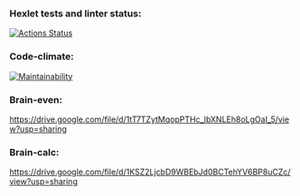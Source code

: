 ### Hexlet tests and linter status:
[![Actions Status](https://github.com/Alaiv/frontend-project-44/workflows/hexlet-check/badge.svg)](https://github.com/Alaiv/frontend-project-44/actions)


### Code-climate:
[![Maintainability](https://api.codeclimate.com/v1/badges/6b9c7aacf079a44e4774/maintainability)](https://codeclimate.com/github/Alaiv/frontend-project-44/maintainability)

### Brain-even:
https://drive.google.com/file/d/1tT7TZytMqopPTHc_lbXNLEh8oLgOaI_5/view?usp=sharing

### Brain-calc:
https://drive.google.com/file/d/1KSZ2LjcbD9WBEbJd0BCTehYV6BP8uCZc/view?usp=sharing